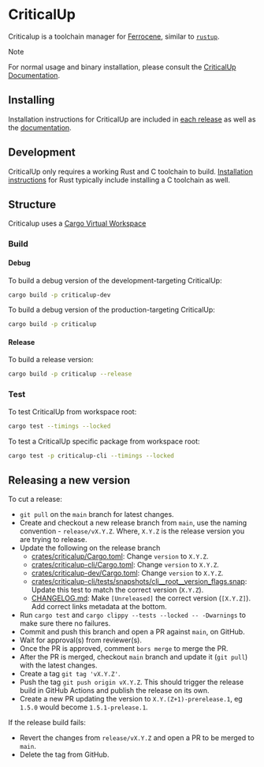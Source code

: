 <!-- SPDX-FileCopyrightText: The Ferrocene Developers -->
<!-- SPDX-License-Identifier: MIT OR Apache-2.0 -->

# CriticalUp

Criticalup is a toolchain manager for [Ferrocene][ferrocene], similar to [`rustup`][rustup].

> [!NOTE]
>
> For normal usage and binary installation, please consult the [CriticalUp Documentation][criticalup-docs].

## Installing

Installation instructions for CriticalUp are included
in [each release](https://github.com/ferrocene/criticalup/releases) as well as the [documentation][criticalup-docs].

## Development

CriticalUp only requires a working Rust and C toolchain to build. [Installation instructions][rust-install] for Rust
typically include installing a C toolchain as well.

## Structure

Criticalup uses a [Cargo Virtual Workspace](https://doc.rust-lang.org/cargo/reference/workspaces.html#virtual-workspace)

### Build

#### Debug

To build a debug version of the development-targeting CriticalUp:

```bash
cargo build -p criticalup-dev
```

To build a debug version of the production-targeting CriticalUp:

```bash
cargo build -p criticalup
```

#### Release

To build a release version:

```bash
cargo build -p criticalup --release
```

### Test

To test CriticalUp from workspace root:

```bash
cargo test --timings --locked
```

To test a CriticalUp specific package from workspace root:

```bash
cargo test -p criticalup-cli --timings --locked
```

## Releasing a new version

To cut a release:

- `git pull` on the `main` branch for latest changes.
- Create and checkout a new release branch from `main`, use the naming convention -  `release/vX.Y.Z`.
  Where, `X.Y.Z` is the release version you are trying to release.
- Update the following on the release branch
    - [crates/criticalup/Cargo.toml](./crates/criticalup/Cargo.toml): Change `version` to `X.Y.Z`.
    - [crates/criticalup-cli/Cargo.toml](./crates/criticalup-cli/Cargo.toml): Change `version` to `X.Y.Z`.
    - [crates/criticalup-dev/Cargo.toml](./crates/criticalup-dev/Cargo.toml): Change `version` to `X.Y.Z`.
    - [crates/criticalup-cli/tests/snapshots/cli__root__version_flags.snap](./crates/criticalup-cli/tests/snapshots/cli__root__version_flags.snap):
      Update this test to match the correct version (`X.Y.Z`).
    - [CHANGELOG.md](./CHANGELOG.md): Make `[Unreleased]` the correct version (`[X.Y.Z]`). Add correct links metadata at
      the bottom.
- Run `cargo test` and `cargo clippy --tests --locked -- -Dwarnings` to make sure there no
  failures.
- Commit and push this branch and open a PR against `main`, on GitHub.
- Wait for approval(s) from reviewer(s).
- Once the PR is approved, comment `bors merge` to merge the PR.
- After the PR is merged, checkout `main` branch and update it (`git pull`) with the latest changes.
- Create a tag `git tag 'vX.Y.Z'`.
- Push the tag `git push origin vX.Y.Z`. This should trigger the release build in GitHub Actions and publish the release
  on its own.
- Create a new PR updating the version to `X.Y.(Z+1)-prerelease.1`, eg `1.5.0` would become `1.5.1-prelease.1`.

If the release build fails:

- Revert the changes from `release/vX.Y.Z` and open a PR to be merged to `main`.
- Delete the tag from GitHub.

[criticalup-docs]: https://criticalup.ferrocene.dev/

[rustup]: https://github.com/rust-lang/rustup

[ferrocene]: https://ferrocene.dev/

[rust-install]: https://www.rust-lang.org/tools/install
